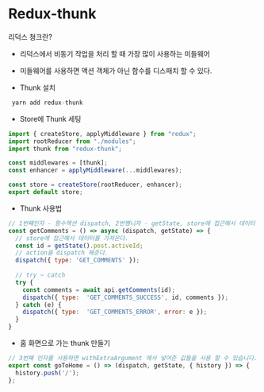 # Redux-thunk

리덕스 쳥크란?
- 리덕스에서 비동기 작업을 처리 할 때 가장 많이 사용하는 미들웨어
- 미들웨어를 사용하면 액션 객체가 아닌 함수를 디스패치 할 수 있다.

- Thunk 설치
```js
 yarn add redux-thunk
```
- Store에 Thunk 세팅
```js
import { createStore, applyMiddleware } from "redux";
import rootReducer from "./modules";
import thunk from "redux-thunk";

const middlewares = [thunk];
const enhancer = applyMiddleware(...middlewares);

const store = createStore(rootReducer, enhancer);
export default store;
```

- Thunk 사용법
```js
// 1번쨰인자 - 함수액션 dispatch, 2번쨍니자 - getState, store에 접근해서 데이터 fetch
const getComments = () => async (dispatch, getState) => {
  // store에 접근해서 데이터를 가져온다.
  const id = getState().post.activeId;
  // action을 dispatch 해준다.
  dispatch({ type: 'GET_COMMENTS' });
  
  // try ~ catch
  try {
    const comments = await api.getComments(id);
    dispatch({ type:  'GET_COMMENTS_SUCCESS', id, comments });
  } catch (e) {
    dispatch({ type:  'GET_COMMENTS_ERROR', error: e });
  }
}
```
- 홈 화면으로 가는 thunk 만들기
```js
// 3번째 인자를 사용하면 withExtraArgument 에서 넣어준 값들을 사용 할 수 있습니다.
export const goToHome = () => (dispatch, getState, { history }) => {
  history.push('/');
};
```
